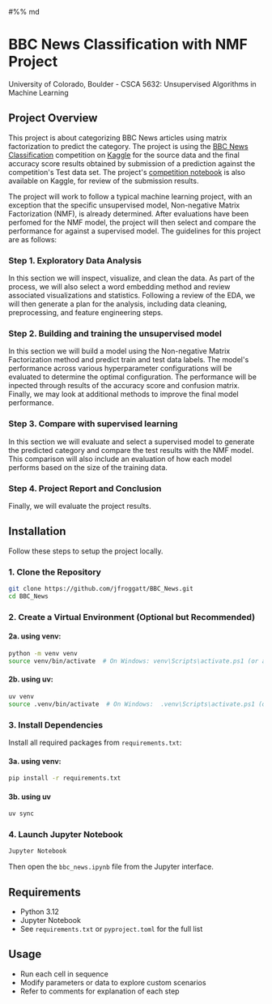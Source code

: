 #%% md
# BBC News Classification with NMF Project

University of Colorado, Boulder - CSCA 5632: Unsupervised Algorithms in Machine Learning

## Project Overview

This project is about categorizing BBC News articles using matrix factorization to predict the category. The project is using the [BBC News Classification](https://www.kaggle.com/competitions/learn-ai-bbc) competition on [Kaggle](https://www.kaggle.com/)  for the source data and the final accuracy score results obtained by submission of a prediction against the competition's Test data set. The project's [competition notebook](https://www.kaggle.com/code/jamesfroggatt/bbc-news-classification-with-nmf) is also available on Kaggle, for review of the submission results.

The project will work to follow a typical machine learning project, with an exception that the specific unsupervised model, Non-negative Matrix Factorization (NMF), is already determined. After evaluations have been perfomed for the NMF model, the project will then select and compare the performance for against a supervised model. The guidelines for this project are as follows:

### Step 1. Exploratory Data Analysis

In this section we will inspect, visualize, and clean the data. As part of the process, we will also select a word embedding method and review associated visualizations and statistics. Following a review of the EDA, we will then generate a plan for the analysis, including data cleaning, preprocessing, and feature engineering steps.

### Step 2. Building and training the unsupervised model

In this section we will build a model using the Non-negative Matrix Factorization method and predict train and test data labels. The model's performance across various hyperparameter configurations will be evaluated to determine the optimal configuration. The performance will be inpected through results of the accuracy score and confusion matrix. Finally, we may look at additional methods to improve the final model performance.

### Step 3. Compare with supervised learning

In this section we will evaluate and select a supervised model to generate the predicted category and compare the test results with the NMF model. This comparison will also include an evaluation of how each model performs based on the size of the training data.

### Step 4. Project Report and Conclusion

Finally, we will evaluate the project results.

## Installation

Follow these steps to setup the project locally.

### 1. Clone the Repository

```bash
git clone https://github.com/jfroggatt/BBC_News.git
cd BBC_News
```
### 2. Create a Virtual Environment (Optional but Recommended)

#### 2a. using venv:
```bash
python -m venv venv
source venv/bin/activate  # On Windows: venv\Scripts\activate.ps1 (or activate.bat)
```
#### 2b. using uv:
```bash
uv venv
source .venv/bin/activate  # On Windows:  .venv\Scripts\activate.ps1 (or activate.bat)
```
### 3. Install Dependencies
Install all required packages from `requirements.txt`:
#### 3a. using venv:
```bash
pip install -r requirements.txt
```
#### 3b. using uv
```bash
uv sync
```
### 4. Launch Jupyter Notebook
```bash
Jupyter Notebook
```
Then open the `bbc_news.ipynb` file from the Jupyter interface.

## Requirements
-  Python 3.12
-  Jupyter Notebook
-  See `requirements.txt` or `pyproject.toml` for the full list

## Usage
-  Run each cell in sequence
-  Modify parameters or data to explore custom scenarios
-  Refer to comments for explanation of each step

